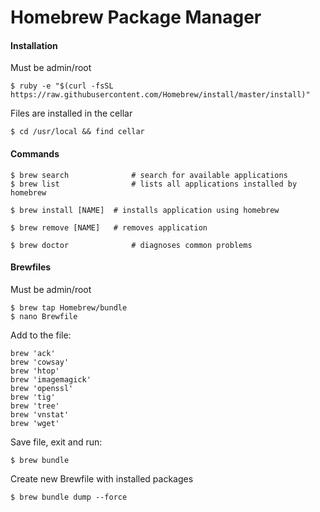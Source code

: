 Homebrew Package Manager 
========================

#### Installation

Must be admin/root

	$ ruby -e "$(curl -fsSL https://raw.githubusercontent.com/Homebrew/install/master/install)"

Files are installed in the cellar

	$ cd /usr/local && find cellar

#### Commands


	$ brew search              # search for available applications
	$ brew list                # lists all applications installed by homebrew

	$ brew install [NAME]  # installs application using homebrew

	$ brew remove [NAME]   # removes application

	$ brew doctor              # diagnoses common problems


#### Brewfiles

Must be admin/root
	
	$ brew tap Homebrew/bundle
	$ nano Brewfile

Add to the file:

	brew 'ack'
	brew 'cowsay'
	brew 'htop'
	brew 'imagemagick'
	brew 'openssl'
	brew 'tig'
	brew 'tree'
	brew 'vnstat'
	brew 'wget'

Save file, exit and run:
	
	$ brew bundle

Create new Brewfile with installed packages

	$ brew bundle dump --force


